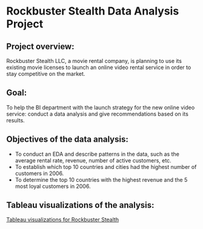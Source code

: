 # Rockbuster Stealth Data Analysis Project

## Project overview: 
Rockbuster Stealth LLC, a movie rental company, is planning to use its existing movie licenses to launch an online video rental service in order to stay competitive on the market. 

## Goal:
To help the BI department with the launch strategy for the new online video service: conduct a data analysis and give recommendations based on its results.

## Objectives of the data analysis: 
- To conduct an EDA and describe patterns in the data, such as the average rental rate, revenue, number of active customers, etc.
- To establish which top 10 countries and cities had the highest number of customers in 2006.
- To determine the top 10 countries with the highest revenue and the 5 most loyal customers in 2006.

## Tableau visualizations of the analysis:

[Tableau visualizations for Rockbuster Stealth](https://public.tableau.com/views/RockbusterStealthOnlineStreamingServiceLaunch/StoryboardRockbuster?:language=en-US&:display_count=n&:origin=viz_share_link)
